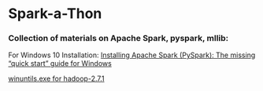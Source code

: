 # Spark-a-Thon
### Collection of materials on Apache Spark, pyspark, mllib:

For Windows 10 Installation:
[Installing Apache Spark (PySpark): The missing “quick start” guide for Windows](https://medium.com/@loldja/installing-apache-spark-pyspark-the-missing-quick-start-guide-for-windows-ad81702ba62d)

[winuntils.exe for hadoop-2.7.1](https://github.com/steveloughran/winutils/blob/master/hadoop-2.7.1/bin/winutils.exe)
